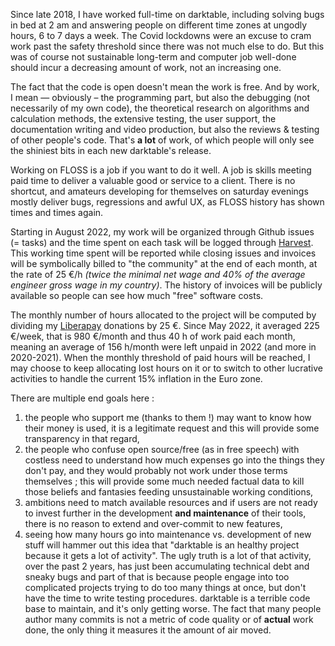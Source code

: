 Since late 2018, I have worked full-time on darktable, including solving bugs in bed at 2 am and answering people on different time zones at ungodly hours, 6 to 7 days a week. The Covid lockdowns were an excuse to cram work past the safety threshold since there was not much else to do. But this was of course not sustainable long-term and computer job well-done should incur a decreasing amount of work, not an increasing one.

The fact that the code is open doesn't mean the work is free. And by work, I mean — obviously – the programming part, but also the debugging (not necessarily of my own code), the theoretical research on algorithms and calculation methods, the extensive testing, the user support, the documentation writing and video production, but also the reviews & testing of other people's code. That's **a lot** of work, of which people will only see the shiniest bits in each new darktable's release. 

Working on FLOSS is a job if you want to do it well. A job is skills meeting paid time to deliver a valuable good or service to a client. There is no shortcut, and amateurs developing for themselves on saturday evenings mostly deliver bugs, regressions and awful UX, as FLOSS history has shown times and times again.

Starting in August 2022, my work will be organized through Github issues (= tasks) and the time spent on each task will be logged through [Harvest](https://harvestapp.com). This working time spent will be reported while closing issues and invoices will be symbolically billed to "the community" at the end of each month, at the rate of 25 €/h *(twice the minimal net wage and 40% of the average engineer gross wage in my country)*. The history of invoices will be publicly available so people can see how much "free" software costs.

The monthly number of hours allocated to the project will be computed by dividing my [Liberapay](https://liberapay.com/aurelienpierre/) donations by 25 €. Since May 2022, it averaged 225 €/week, that is 980 €/month and thus 40 h of work paid each month, meaning an average of 156 h/month were left unpaid in 2022 (and more in 2020-2021). When the monthly threshold of paid hours will be reached, I may choose to keep allocating lost hours on it or to switch to other lucrative activities to handle the current 15% inflation in the Euro zone.

There are multiple end goals here :

1. the people who support me (thanks to them !) may want to know how their money is used, it is a legitimate request and this will provide some transparency in that regard,
2. the people who confuse open source/free (as in free speech) with costless need to understand how much expenses go into the things they don't pay, and they would probably not work under those terms themselves ; this will provide some much needed factual data to kill those beliefs and fantasies feeding unsustainable working conditions,
3. ambitions need to match available resources and if users are not ready to invest further in the development **and maintenance** of their tools, there is no reason to extend and over-commit to new features,
4. seeing how many hours go into maintenance vs. development of new stuff will hammer out this idea that "darktable is an healthy project because it gets a lot of activity". The ugly truth is a lot of that activity, over the past 2 years, has just been accumulating technical debt and sneaky bugs and part of that is because people engage into too complicated projects trying to do too many things at once, but don't have the time to write testing procedures. darktable is a terrible code base to maintain, and it's only getting worse. The fact that many people author many commits is not a metric of code quality or of **actual** work done, the only thing it measures it the amount of air moved.